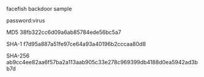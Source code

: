 facefish backdoor sample

password:virus

MD5 38fb322cc6d09a6ab85784ede56bc5a7

SHA-1 f7d95a887a51fe97ce64a93a40196b2cccaa80d8

SHA-256 ab9cc4ee82aa6f57ba2a113aab905c33e278c969399db4188d0ea5942ad3bb7d 
